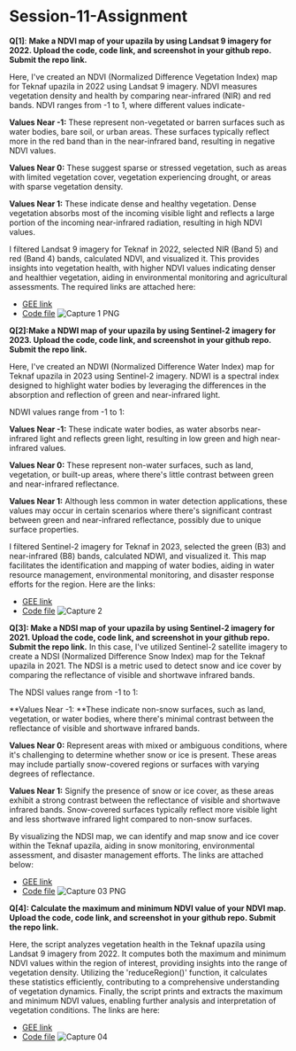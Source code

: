 # Session-11-Assignment
**Q[1]**: **Make a NDVI map of your upazila by using Landsat 9 imagery for 2022. Upload the code, code link, and screenshot in your github repo. Submit the repo link.**

Here, I've created an NDVI (Normalized Difference Vegetation Index) map for Teknaf upazila in 2022 using Landsat 9 imagery. NDVI measures vegetation density and health by comparing near-infrared (NIR) and red bands. NDVI ranges from -1 to 1, where different values indicate- 

**Values Near -1:** These represent non-vegetated or barren surfaces such as
water bodies, bare soil, or urban areas. These surfaces typically reflect more in the red band than in the near-infrared band, resulting in negative NDVI values.

**Values Near 0:** These suggest sparse or stressed vegetation, such as areas with limited vegetation cover, vegetation experiencing drought, or areas with sparse vegetation density.

**Values Near 1:** These indicate dense and healthy vegetation. Dense vegetation absorbs most of the incoming visible light and reflects a large portion of the incoming near-infrared radiation, resulting in high NDVI values.

I filtered Landsat 9 imagery for Teknaf in 2022, selected NIR (Band 5) and red (Band 4) bands, calculated NDVI, and visualized it. This provides insights into vegetation health, with higher NDVI values indicating denser and healthier vegetation, aiding in environmental monitoring and agricultural assessments. The required links are attached here:


*   [GEE link](https://code.earthengine.google.com/52d2fc35b844df6939d201c770f6bfa9)
*   [Code file](https://github.com/t-anikaa/Session-11-Assignment/blob/main/Q%26A%5B1%5D.js)
![Capture 1 PNG](https://github.com/t-anikaa/Session-11-Assignment/assets/161161157/bce5c0d2-2296-4111-a869-a52aeef6aa5c)




**Q[2]:Make a NDWI map of your upazila by using Sentinel-2 imagery for 2023. Upload the code, code link, and screenshot in your github repo. Submit the repo link.**

Here, I've created an NDWI (Normalized Difference Water Index) map for Teknaf upazila in 2023 using Sentinel-2 imagery. NDWI is a spectral index designed to highlight water bodies by leveraging the differences in the absorption and reflection of green and near-infrared light.

NDWI values range from -1 to 1:

**Values Near -1:** These indicate water bodies, as water absorbs near-infrared light and reflects green light, resulting in low green and high near-infrared values.

**Values Near 0:** These represent non-water surfaces, such as land, vegetation, or built-up areas, where there's little contrast between green and near-infrared reflectance.

**Values Near 1:** Although less common in water detection applications, these values may occur in certain scenarios where there's significant contrast between green and near-infrared reflectance, possibly due to unique surface properties.

I filtered Sentinel-2 imagery for Teknaf in 2023, selected the green (B3) and near-infrared (B8) bands, calculated NDWI, and visualized it. This map facilitates the identification and mapping of water bodies, aiding in water resource management, environmental monitoring, and disaster response efforts for the region. Here are the links:


*   [GEE link](https://code.earthengine.google.com/26541a1b19062abce06e8c9eb04306d9)
*   [Code file](https://github.com/t-anikaa/Session-11-Assignment/blob/main/Q%26A%5B2%5D)
![Capture 2](https://github.com/t-anikaa/Session-11-Assignment/assets/161161157/63bb1934-bf5a-4747-b9a4-b7bb7210671e)



**Q[3]: Make a NDSI map of your upazila by using Sentinel-2 imagery for 2021. Upload the code, code link, and screenshot in your github repo. Submit the repo link.**
In this case, I've utilized Sentinel-2 satellite imagery to create a NDSI (Normalized Difference Snow Index) map for the Teknaf upazila in 2021. The NDSI is a metric used to detect snow and ice cover by comparing the reflectance of visible and shortwave infrared bands.

The NDSI values range from -1 to 1:

**Values Near -1: **These indicate non-snow surfaces, such as land, vegetation, or water bodies, where there's minimal contrast between the reflectance of visible and shortwave infrared bands.

**Values Near 0:** Represent areas with mixed or ambiguous conditions, where it's challenging to determine whether snow or ice is present. These areas may include partially snow-covered regions or surfaces with varying degrees of reflectance.

**Values Near 1:** Signify the presence of snow or ice cover, as these areas exhibit a strong contrast between the reflectance of visible and shortwave infrared bands. Snow-covered surfaces typically reflect more visible light and less shortwave infrared light compared to non-snow surfaces.

By visualizing the NDSI map, we can identify and map snow and ice cover within the Teknaf upazila, aiding in snow monitoring, environmental assessment, and disaster management efforts. The links are attached below:


*   [GEE link](https://code.earthengine.google.com/0bd83d024fd66225f76fbe919640696b)
*   [Code file](https://github.com/t-anikaa/Session-11-Assignment/blob/main/Q%26A%5B3%5D)
![Capture 03 PNG](https://github.com/t-anikaa/Session-11-Assignment/assets/161161157/bc816a32-46b9-4ffc-9651-439cb2c596cc)


**Q[4]: Calculate the maximum and minimum NDVI value of your NDVI map. Upload the code, code link, and screenshot in your github repo. Submit the repo link.**

Here, the script analyzes vegetation health in the Teknaf upazila using Landsat 9 imagery from 2022. It computes both the maximum and minimum NDVI values within the region of interest, providing insights into the range of vegetation density. Utilizing the 'reduceRegion()' function, it calculates these statistics efficiently, contributing to a comprehensive understanding of vegetation dynamics. Finally, the script prints and extracts the maximum and minimum NDVI values, enabling further analysis and interpretation of vegetation conditions. The links are here: 


*   [GEE link](https://code.earthengine.google.com/c018f961b67aa683679ae7f1294ee5dc)
*   [Code file](https://github.com/t-anikaa/Session-11-Assignment/blob/main/Q&A%5B4%5D)
![Capture 04](https://github.com/t-anikaa/Session-11-Assignment/assets/161161157/90cf5cf8-4ed2-4088-86cd-714197c5dfa3)
